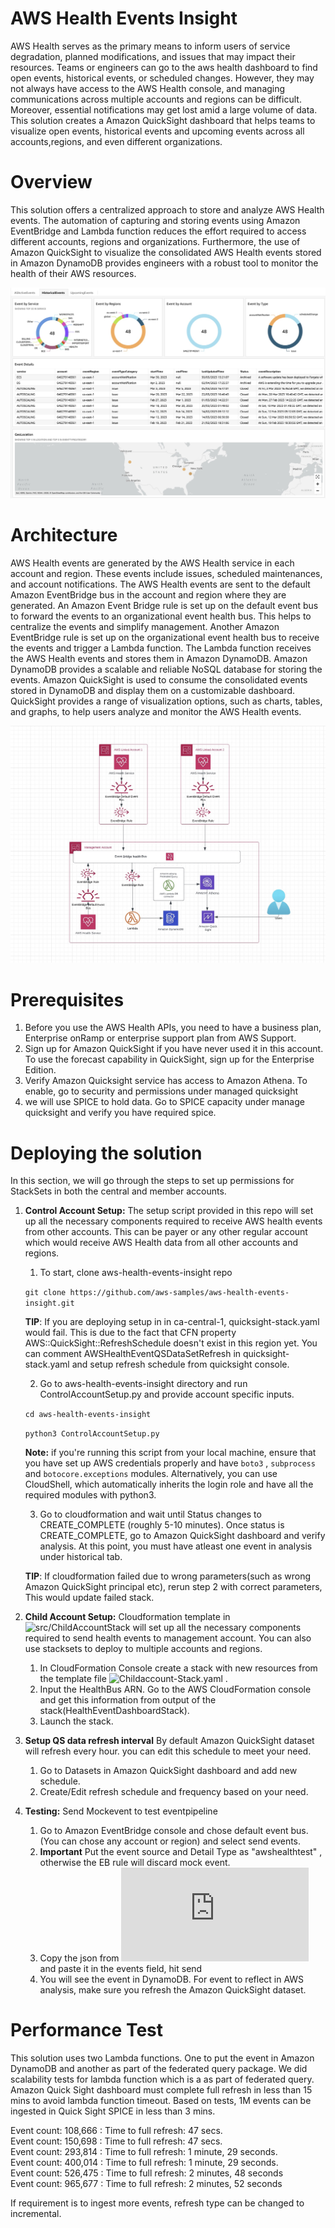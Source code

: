 # AWS Health Events Insight

AWS Health serves as the primary means to inform users of service degradation, planned modifications, and issues that may impact their resources. Teams or engineers can go to the aws health dashboard to find open events, historical events, or scheduled changes. However, they may not always have access to the AWS Health console, and managing communications across multiple accounts and regions can be difficult. Moreover, essential notifications may get lost amid a large volume of data. This solution creates a Amazon QuickSight dashboard that helps teams to visualize open events, historical events and upcoming events across all accounts,regions, and even different organizations.  

# Overview

This solution offers a centralized approach to store and analyze AWS Health events. The automation of capturing and storing events using Amazon EventBridge and Lambda function reduces the effort required to access different accounts, regions and organizations. Furthermore, the use of Amazon QuickSight to visualize the consolidated AWS Health events stored in Amazon DynamoDB provides engineers with a robust tool to monitor the health of their AWS resources. 

![ALT](img/sampleHistorical.jpeg)

# Architecture

AWS Health events are generated by the AWS Health service in each account and region. These events include issues, scheduled maintenances, and account notifications. The AWS Health events are sent to the default Amazon EventBridge bus in the account and region where they are generated. An Amazon Event Bridge rule is set up on the default event bus to forward the events to an organizational event health bus. This helps to centralize the events and simplify management. Another Amazon EventBridge rule is set up on the organizational event health bus to receive the events and trigger a Lambda function. The Lambda function receives the AWS Health events and stores them in Amazon DynamoDB. Amazon DynamoDB provides a scalable and reliable NoSQL database for storing the events. Amazon QuickSight is used to consume the consolidated events stored in DynamoDB and display them on a customizable dashboard. QuickSight provides a range of visualization options, such as charts, tables, and graphs, to help users analyze and monitor the AWS Health events.

 ![ALT](img/awshealtheventQS-archDiag.jpg)

# Prerequisites

1. Before you use the AWS Health APIs, you need to have a business plan, Enterprise onRamp or enterprise support plan from AWS Support.
2. Sign up for Amazon QuickSight if you have never used it in this account. To use the forecast capability in QuickSight, sign up for the Enterprise Edition.
3. Verify Amazon Quicksight service has access to Amazon Athena. To enable, go to security and permissions under managed quicksight
4. we will use SPICE to hold data. Go to SPICE capacity under manage quicksight and verify you have required spice.

# Deploying the solution

In this section, we will go through the steps to set up permissions for StackSets in both the central and member accounts.

1. **Control Account Setup:** The setup script provided in this repo will set up all the necessary components required to receive AWS health events from other accounts. This can be payer or any other regular account which would receive AWS Health data from all other accounts and regions. 

    1. To start, clone aws-health-events-insight repo

    `git clone https://github.com/aws-samples/aws-health-events-insight.git`

    **TIP**: If you are deploying setup in in ca-central-1, quicksight-stack.yaml would fail. This is due to the fact that CFN property AWS::QuickSight::RefreshSchedule doesn't exist in this region yet. You can comment AWSHealthEventQSDataSetRefresh in quicksight-stack.yaml and setup refresh schedule from quicksight console.

    2. Go to aws-health-events-insight directory and run ControlAccountSetup.py and provide account specific inputs.

    `cd aws-health-events-insight`

    `python3 ControlAccountSetup.py`

    **Note:** if you're running this script from your local machine, ensure that you have set up AWS credentials properly and have `boto3` , `subprocess` and `botocore.exceptions`  modules. Alternatively, you can use CloudShell, which automatically inherits the login role and have all the required modules with python3.

    3. Go to cloudformation and wait until Status changes to CREATE_COMPLETE (roughly 5-10 minutes). Once status is CREATE_COMPLETE, go to Amazon QuickSight dashboard and verify analysis. At this point, you must have atleast one event in analysis under historical tab.

    **TIP**: If cloudformation failed due to wrong parameters(such as wrong Amazon QuickSight principal etc), rerun step 2 with correct parameters, This would update failed stack.

2. **Child Account Setup:** Cloudformation template in ![src/ChildAccountStack](https://github.com/aws-samples/aws-health-events-insight/blob/main/src/ChildAccountStack) will set up all the necessary components required to send health events to management account. You can also use stacksets to deploy to multiple accounts and regions.

    1. In CloudFormation Console create a stack with new resources from the template file ![Childaccount-Stack.yaml](https://github.com/aws-samples/aws-health-events-insight/blob/main/src/ChildAccountStack/childaccount-stack.yaml) .
    2. Input the HealthBus ARN. Go to the AWS CloudFormation console and get this information from output of the stack(HealthEventDashboardStack).
    3. Launch the stack.

3. **Setup QS data refresh interval** By default Amazon QuickSight dataset will refresh every hour. you can edit this schedule to meet your need.

    1. Go to Datasets in Amazon QuickSight dashboard and add new schedule.
    2. Create/Edit refresh schedule and frequency based on your need.

4. **Testing:** Send Mockevent to test eventpipeline

    1. Go to Amazon EventBridge console and chose default event bus. (You can chose any account or region) and select send events.
    2. **Important** Put the event source and Detail Type as "awshealthtest" , otherwise the EB rule will discard mock event.
    3. Copy the json from ![MockEvent.json](https://github.com/aws-samples/aws-health-events-insight/blob/main/src/MockEvent.json) and paste it in the events field, hit send
    4. You will see the event in DynamoDB. For event to reflect in AWS analysis, make sure you refresh the Amazon QuickSight dataset.

# Performance Test

This solution uses two Lambda functions. One to put the event in Amazon DynamoDB and another as part of the federated query package. We did scalability tests for lambda function which is a as part of federated query. Amazon Quick Sight dashboard must complete full refresh in less than 15 mins to avoid lambda function timeout. Based on tests, 1M events can be ingested in Quick Sight SPICE in less than 3 mins.

Event count: 108,666 : Time to full refresh: 47 secs.<br>
Event count: 150,698 : Time to full refresh: 47 secs.<br>
Event count: 293,814 : Time to full refresh: 1 minute, 29 seconds.<br>
Event count: 400,014 : Time to full refresh: 1 minute, 29 seconds.<br>
Event count: 526,475 : Time to full refresh: 2 minutes, 48 seconds<br>
Event count: 965,677 : Time to full refresh: 2 minutes, 52 seconds<br>

If requirement is to ingest more events, refresh type can be changed to incremental. 
